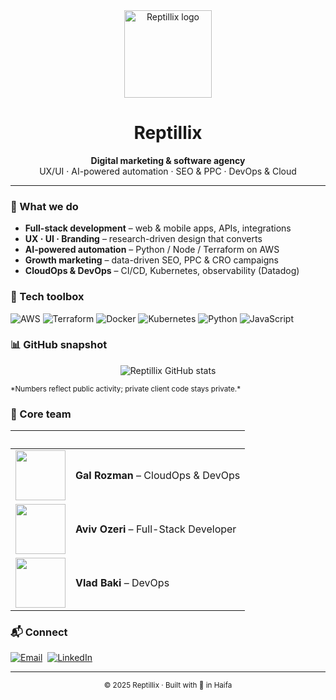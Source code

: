 <!-- .github/README.md — Reptillix organization profile -->

<div align="center">
  <!-- 👉 Replace the logo path with the raw URL of your SVG/PNG -->
  <img src="https://raw.githubusercontent.com/reptillix/.github/main/assets/reptillix-logo.svg"
       width="140" alt="Reptillix logo"/>
  <h1>Reptillix</h1>
  <strong>Digital marketing &amp; software agency</strong><br/>
  UX/UI · AI-powered automation · SEO &amp; PPC · DevOps &amp; Cloud
</div>

---

### 🚀 What we do
- **Full-stack development** – web & mobile apps, APIs, integrations  
- **UX · UI · Branding** – research-driven design that converts  
- **AI-powered automation** – Python / Node / Terraform on AWS  
- **Growth marketing** – data-driven SEO, PPC & CRO campaigns  
- **CloudOps & DevOps** – CI/CD, Kubernetes, observability (Datadog)

### 🧰 Tech toolbox
![AWS](https://img.shields.io/badge/AWS-232F3E?style=for-the-badge&logo=amazonaws&logoColor=white)
![Terraform](https://img.shields.io/badge/Terraform-7B42BC?style=for-the-badge&logo=terraform&logoColor=white)
![Docker](https://img.shields.io/badge/Docker-2496ED?style=for-the-badge&logo=docker&logoColor=white)
![Kubernetes](https://img.shields.io/badge/Kubernetes-326CE5?style=for-the-badge&logo=kubernetes&logoColor=white)
![Python](https://img.shields.io/badge/Python-3776AB?style=for-the-badge&logo=python&logoColor=white)
![JavaScript](https://img.shields.io/badge/JavaScript-F7DF1E?style=for-the-badge&logo=javascript&logoColor=black)

### 📊 GitHub snapshot
<p align="center">
  <!-- Stats work on a *user*; keeping reptillix-admin for now -->
  <img
  src="https://github-readme-stats.vercel.app/api?username=reptillix-admin&show_icons=true&theme=radical"
  alt="Reptillix GitHub stats"/>
</p>
<sub>*Numbers reflect public activity; private client code stays private.*</sub>

### 👥 Core team
| &nbsp; | &nbsp; |
| :-: | :- |
| <img src="https://github.com/ThePinkPanther96.png?size=100" width="80"/> | **Gal Rozman** – CloudOps & DevOps |
| <img src="https://github.com/aviv0zeriRPTX.png?size=100" width="80"/> | **Aviv Ozeri** – Full-Stack Developer |
| <img src="https://github.com/vpbaki.png?size=100" width="80"/> | **Vlad Baki** – DevOps |

### 📬 Connect
<a href="mailto:marketing@reptillix.com"><img src="https://img.icons8.com/color/28/gmail-new.png" alt="Email"></a>&nbsp;
<a href="https://www.linkedin.com/company/reptillix"><img src="https://img.icons8.com/color/28/linkedin.png" alt="LinkedIn"></a>

---

<div align="center">
  <sub>© 2025 Reptillix · Built with 💚 in Haifa</sub>
</div>
